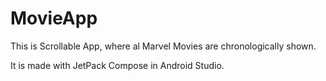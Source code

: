 # MovieApp

This is Scrollable App, where al Marvel Movies are chronologically shown.

It is made with JetPack Compose in Android Studio.
